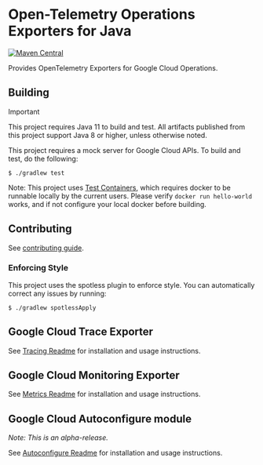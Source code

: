 # Open-Telemetry Operations Exporters for Java

[![Maven Central][maven-image]][maven-url]

Provides OpenTelemetry Exporters for Google Cloud Operations. 

## Building

> [!IMPORTANT]
> This project requires Java 11 to build and test. All artifacts published from this project support Java 8 or higher, unless otherwise noted.

This project requires a mock server for Google Cloud APIs. To build and test, do the following:

```
$ ./gradlew test
```

Note: This project uses [Test Containers](http://testcontainers.org), which requires
docker to be runnable locally by the current users.  Please verify `docker run hello-world` works, and if not configure your local docker before building.


## Contributing

See [contributing guide](docs/contributing.md).


### Enforcing Style

This project uses the spotless plugin to enforce style.  You can automatically correct any issues by running:

```
$ ./gradlew spotlessApply
```


## Google Cloud Trace Exporter

See [Tracing Readme](exporters/trace/README.md) for installation and usage instructions.

## Google Cloud Monitoring Exporter

See [Metrics Readme](exporters/metrics/README.md) for installation and usage instructions.

## Google Cloud Autoconfigure module

*Note: This is an alpha-release.*

See [Autoconfigure Readme](exporters/auto/README.md) for installation and usage instructions.


[maven-image]: https://img.shields.io/maven-central/v/com.google.cloud.opentelemetry/exporter-trace?color=dark-green
[maven-url]: https://central.sonatype.com/artifact/com.google.cloud.opentelemetry/exporter-trace
